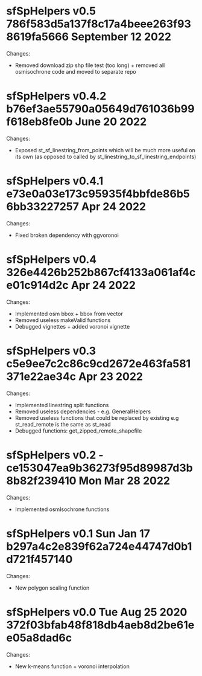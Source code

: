 
sfSpHelpers v0.5 786f583d5a137f8c17a4beee263f938619fa5666 September 12 2022
==============

Changes:

* Removed download zip shp file test (too long) + removed all osmisochrone code and moved to separate repo



sfSpHelpers v0.4.2 b76ef3ae55790a05649d761036b99f618eb8fe0b June 20 2022
==============

Changes:

* Exposed st_sf_linestring_from_points which will be much more useful on its own (as opposed to called by st_linestring_to_sf_linestring_endpoints)


sfSpHelpers v0.4.1 e73e0a03e173c95935f4bbfde86b56bb33227257 Apr 24 2022
==============

Changes:

* Fixed broken dependency with ggvoronoi



sfSpHelpers v0.4 326e4426b252b867cf4133a061af4ce01c914d2c Apr 24 2022
==============

Changes:

* Implemented osm bbox + bbox from vector
* Removed useless makeValid functions
* Debugged vignettes + added voronoi vignette


sfSpHelpers v0.3 c5e9ee7c2c86c9cd2672e463fa581371e22ae34c Apr 23 2022
==============

Changes:

* Implemented linestring split functions
* Removed useless dependencies - e.g. GeneralHelpers
* Removed useless functions that could be replaced by existing e.g st_read_remote is the same as st_read
* Debugged functions: get_zipped_remote_shapefile 


sfSpHelpers v0.2 - ce153047ea9b36273f95d89987d3b8b82f239410  Mon Mar 28 2022
==============

Changes:

* Implemented osmIsochrone functions



sfSpHelpers v0.1 Sun Jan 17  b297a4c2e839f62a724e44747d0b1d721f457140
==============

Changes:

* New polygon scaling function


sfSpHelpers v0.0 Tue Aug 25 2020  372f03bfab48f818db4aeb8d2be61ee05a8dad6c
==============

Changes:

* New k-means function + voronoi interpolation


